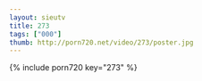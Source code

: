 ```yaml
--- 
layout: sieutv
title: 273
tags: ["000"]
thumb: http://porn720.net/video/273/poster.jpg
---
```

{% include porn720 key="273" %} 
